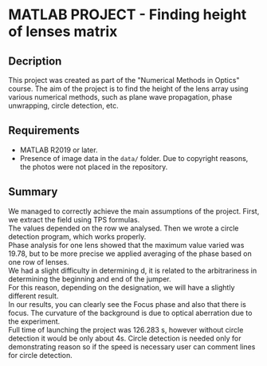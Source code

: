 # MATLAB PROJECT - Finding height of lenses matrix 

## Decription
This project was created as part of the "Numerical Methods in Optics" course. The aim of the project is to find the height of the lens array using various numerical methods, 
such as plane wave propagation, phase unwrapping, circle detection, etc. 

## Requirements
- MATLAB R2019 or later.
- Presence of image data in the `data/` folder. Due to copyright reasons, the photos were not placed in the repository.

## Summary
We managed to correctly achieve the main assumptions of the project. First, we extract the field using TPS formulas.</br>
The values depended on the row we analysed. Then we wrote a circle detection program, which works properly. </br>
Phase analysis for one lens showed that the maximum value varied was 19.78, but to be more precise we applied averaging of the phase based on one row of lenses.</br>
We had a slight difficulty in determining d, it is related to the arbitrariness in determining the beginning and end of the jumper. </br>
For this reason, depending on the designation, we will have a slightly different result.</br>
In our results, you can clearly see the Focus phase and also that there is focus. The curvature of the background is due to optical aberration due to the experiment. </br>
Full time of launching the project was 126.283 s, however without circle detection it would be only about 4s. Circle detection is needed only for demonstrating reason so if the speed is necessary user can comment lines for circle detection. </br>
